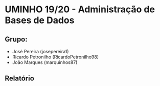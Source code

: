 # UMINHO 19/20 - Administração de Bases de Dados

## Grupo:
 - José Pereira (josepereira1)
 - Ricardo Petronilho (RicardoPetronilho98)
 - João Marques (marquinhos87)

## Relatório

